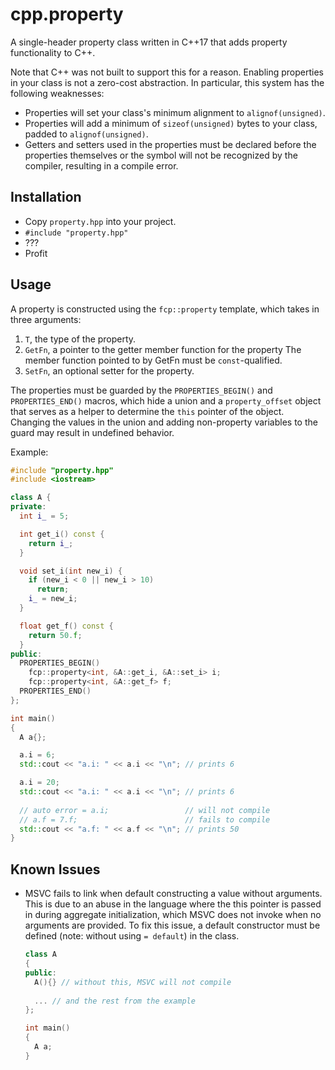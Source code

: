 # cpp.property

A single-header property class written in C++17 that adds property functionality
to C++.

Note that C++ was not built to support this for a reason. Enabling properties in
your class is not a zero-cost abstraction. In particular, this system has the
following weaknesses:
* Properties will set your class's minimum alignment to `alignof(unsigned)`.
* Properties will add a minimum of `sizeof(unsigned)` bytes to your class, 
  padded to `alignof(unsigned)`.
* Getters and setters used in the properties must be declared before the 
  properties themselves or the symbol will not be recognized by the compiler,
  resulting in a compile error.

## Installation
* Copy `property.hpp` into your project.
* `#include "property.hpp"`
* ???
* Profit

## Usage
A property is constructed using the `fcp::property` template, which takes in
three arguments:
1. `T`, the type of the property.
2. `GetFn`, a pointer to the getter member function for the property
   The member function pointed to by GetFn must be `const`-qualified.
3. `SetFn`, an optional setter for the property.

The properties must be guarded by the `PROPERTIES_BEGIN()` and 
`PROPERTIES_END()` macros, which hide a union and a `property_offset` object 
that serves as a helper to determine the `this` pointer of the object. 
Changing the values in the union and adding non-property variables to the 
guard may result in undefined behavior.

Example:
```cpp
#include "property.hpp"
#include <iostream>

class A {
private:
  int i_ = 5;

  int get_i() const {
    return i_;
  }

  void set_i(int new_i) {
    if (new_i < 0 || new_i > 10)
      return;
    i_ = new_i;
  }

  float get_f() const {
    return 50.f;
  }
public:
  PROPERTIES_BEGIN()
    fcp::property<int, &A::get_i, &A::set_i> i;
    fcp::property<int, &A::get_f> f;
  PROPERTIES_END()
};

int main()
{
  A a{};

  a.i = 6;
  std::cout << "a.i: " << a.i << "\n"; // prints 6

  a.i = 20;
  std::cout << "a.i: " << a.i << "\n"; // prints 6
  
  // auto error = a.i;                 // will not compile
  // a.f = 7.f;                        // fails to compile
  std::cout << "a.f: " << a.f << "\n"; // prints 50
}
```

## Known Issues
* MSVC fails to link when default constructing a value without arguments.
  This is due to an abuse in the language where the this pointer is passed in
  during aggregate initialization, which MSVC does not invoke when no arguments
  are provided. To fix this issue, a default constructor must be defined (note:
  without using `= default`) in the class.

  ```cpp
  class A
  {
  public:
    A(){} // without this, MSVC will not compile
    
    ... // and the rest from the example
  };
  
  int main()
  {
    A a;
  }
  ```
